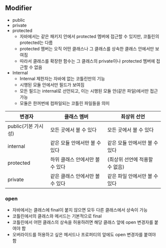 ## Modifier

- public
- private
- protected
  - 자바에서는 같은 패키지 안에서 protected 멤버에 접근할 수 있지만, 코틀린의 protected는 다름
  - protected 멤버는 오직 어떤 클래스나 그 클래스를 상속한 클래스 안에서만 보여짐
  - 따라서 클래스를 확장한 함수는 그 클래스의 private이나 protected 멤버에 접근할 수 없음
- Internal
  - Internal 제한자는 자바에 없는 코틀린만의 기능
  - 시행된 모듈 안에서만 필드가 보여짐
  - 모든 필드는 internal로 선언되고, 이는 시행된 모듈 안(같은 파일)에서만 접근 가능
  - 모듈은 한꺼번에 컴파일되는 코틀린 파일들을 의미

| 변경자              | 클래스 멤버                     | 최상위 선언                    |
| ------------------- | ------------------------------- | ------------------------------ |
| public(기본 가시성) | 모든 곳에서 볼 수 있다          | 모든 곳에서 볼 수 있다         |
| internal            | 같은 모듈 안에서만 볼 수 있다   | 같은 모듈 안에서만 볼 수 있다  |
| protected           | 하위 클래스 안에서만 볼 수 있다 | (최상위 선언에 적용할 수 없음) |
| private             | 같은 클래스 안에서만 볼 수 있다 | 같은 파일 안에서만 볼 수 있다  |

### open

- 자바에서는 클래스에 final이 붙지 않으면 모두 다른 클래스에서 상속이 가능
- 코틀린에서의 클래스와 메서드는 기본적으로 final
- 코틀린에서 어떤 클래스의 상속을 허용하려면 해당 클래스 앞에 open 변경자를 붙여야 함
- 오버라이드를 허용하고 싶은 메서드나 프로퍼티의 앞에도 open 변경자를 붙여야 함
